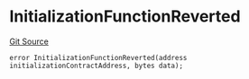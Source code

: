 # InitializationFunctionReverted
[Git Source](https://github.com/thrackle-io/tron/blob/a0f5ead5c8fc9d4614336dc446184e42c1f4b0fa/src/client/token/handler/diamond/HandlerDiamondLib.sol)


```solidity
error InitializationFunctionReverted(address initializationContractAddress, bytes data);
```

